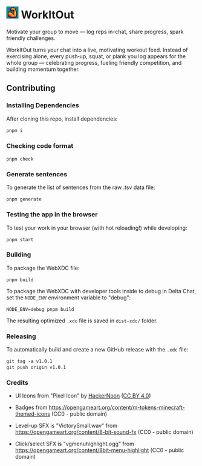 # <img src="./public/icon.png" width="32px"> WorkItOut

Motivate your group to move — log reps in-chat, share progress,
spark friendly challenges.

WorkItOut turns your chat into a live, motivating workout feed.
Instead of exercising alone, every push‑up, squat, or plank you
log appears for the whole group — celebrating progress, fueling
friendly competition, and building momentum together.

## Contributing

### Installing Dependencies

After cloning this repo, install dependencies:

```
pnpm i
```

### Checking code format

```
pnpm check
```

### Generate sentences

To generate the list of sentences from the raw .tsv data file:

```
pnpm generate
```

### Testing the app in the browser

To test your work in your browser (with hot reloading!) while developing:

```
pnpm start
```

### Building

To package the WebXDC file:

```
pnpm build
```

To package the WebXDC with developer tools inside to debug in Delta Chat, set the `NODE_ENV`
environment variable to "debug":

```
NODE_ENV=debug pnpm build
```

The resulting optimized `.xdc` file is saved in `dist-xdc/` folder.

### Releasing

To automatically build and create a new GitHub release with the `.xdc` file:

```
git tag -a v1.0.1
git push origin v1.0.1
```

### Credits

- UI Icons from "Pixel Icon" by [HackerNoon](https://github.com/hackernoon/pixel-icon-library) ([CC BY 4.0](https://creativecommons.org/licenses/by/4.0/))

- Badges from https://opengameart.org/content/m-tokens-minecraft-themed-icons (CC0 - public domain)

- Level-up SFX is "VictorySmall.wav" from https://opengameart.org/content/8-bit-sound-fx (CC0 - public domain)

- Click/select SFX is "vgmenuhighlight.ogg" from https://opengameart.org/content/8bit-menu-highlight (CC0 - public domain)
